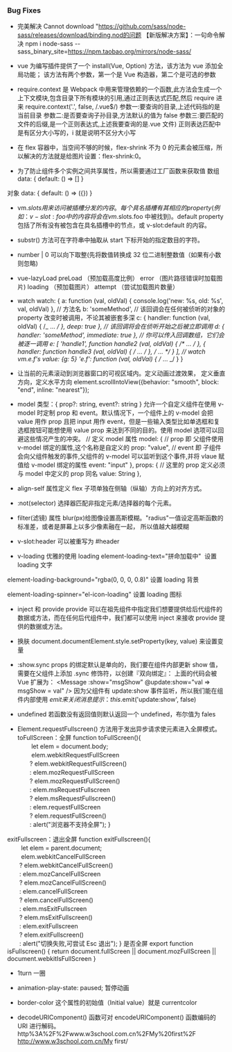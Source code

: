 ### Bug Fixes

- 完美解决 Cannot download "https://github.com/sass/node-sass/releases/download/binding.nod的问题
  【新版解决方案】：一句命令解决 npm i node-sass --sass_binary_site=https://npm.taobao.org/mirrors/node-sass/

- vue 为编写插件提供了一个 install(Vue, Option) 方法，该方法为 vue 添加全局功能；
  该方法有两个参数，第一个是 Vue 构造器，第二个是可选的参数

- require.context 是 Webpack 中用来管理依赖的一个函数,此方法会生成一个上下文模块,包含目录下所有模块的引用,通过正则表达式匹配,然后 require 进来
  require.context('.', false, /\.vue\$/)
  参数一:要查询的目录,上述代码指的是当前目录
  参数二:是否要查询子孙目录,方法默认的值为 false
  参数三:要匹配的文件的后缀,是一个正则表达式,上述我要查询的是.vue 文件)
  正则表达匹配中是有区分大小写的，i 就是说明不区分大小写

- 在 flex 容器中，当空间不够的时候，flex-shrink 不为 0 的元素会被压缩，所以解决的方法就是给图片设置：flex-shrink:0。

- 为了防止组件多个实例之间共享属性，所以需要通过工厂函数来获取值
  数组
  data: {
  default: () => []
  }

对象
data: {
default: () => ({})
}

- vm.$slots
用来访问被插槽分发的内容。每个具名插槽有其相应的 property (例如：v-slot:foo 中的内容将会在 vm.$slots.foo 中被找到)。default property 包括了所有没有被包含在具名插槽中的节点，或 v-slot:default 的内容。

- substr() 方法可在字符串中抽取从 start 下标开始的指定数目的字符。

- number | 0 可以向下取整(先将数值转换成 32 位二进制整数值（如果有小数则忽略)

- vue-lazyLoad
  preLoad （预加载高度比例）
  error （图片路径错误时加载图片)
  loading （预加载图片）
  attempt （尝试加载图片数量）

- watch
  watch: {
  a: function (val, oldVal) {
  console.log('new: %s, old: %s', val, oldVal)
  },
  // 方法名
  b: 'someMethod',
  // 该回调会在任何被侦听的对象的 property 改变时被调用，不论其被嵌套多深
  c: {
  handler: function (val, oldVal) { /_ ... _/ },
  deep: true
  },
  // 该回调将会在侦听开始之后被立即调用
  d: {
  handler: 'someMethod',
  immediate: true
  },
  // 你可以传入回调数组，它们会被逐一调用
  e: [
  'handle1',
  function handle2 (val, oldVal) { /* ... */ },
  {
  handler: function handle3 (val, oldVal) { /* ... */ },
  /* ... */
  }
  ],
  // watch vm.e.f's value: {g: 5}
  'e.f': function (val, oldVal) { /_ ... _/ }
  }

- 让当前的元素滚动到浏览器窗口的可视区域内。定义动画过渡效果， 定义垂直方向，定义水平方向
  element.scrollIntoView({behavior: "smooth", block: "end", inline: "nearest"});

- model
  类型：{ prop?: string, event?: string }
  允许一个自定义组件在使用 v-model 时定制 prop 和 event。默认情况下，一个组件上的 v-model 会把 value 用作 prop 且把 input 用作 event，但是一些输入类型比如单选框和复选框按钮可能想使用 value prop 来达到不同的目的。使用 model 选项可以回避这些情况产生的冲突。
  // 定义 model 属性
  model: {
  // prop 即 父组件使用 v-model 绑定的属性,这个名称是自定义的
  prop: "value",
  // event 即 子组件会向父组件触发的事件,父组件的 v-model 可以监听到这个事件,并将 vlaue 赋值给 v-model 绑定的属性
  event: "input"
  },
  props: {
  // 这里的 prop 定义必须与 model 中定义的 prop 同名
  value: String
  },
- align-self 属性定义 flex 子项单独在侧轴（纵轴）方向上的对齐方式。
- :not(selector) 选择器匹配非指定元素/选择器的每个元素。
- filter(滤镜) 属性
  blur(px)给图像设置高斯模糊。"radius"一值设定高斯函数的标准差，或者是屏幕上以多少像素融在一起， 所以值越大越模糊
- v-slot:header 可以被重写为 #header

* v-loading 优雅的使用 loading
  element-loading-text="拼命加载中"  设置 loading 文字

element-loading-background="rgba(0, 0, 0, 0.8)" 设置 loading 背景

element-loading-spinner="el-icon-loading" 设置 loading 图标

- inject 和 provide
  provide 可以在祖先组件中指定我们想要提供给后代组件的数据或方法，而在任何后代组件中，我们都可以使用 inject 来接收 provide 提供的数据或方法。

- 换肤
  document.documentElement.style.setProperty(key, value) 来设置变量

- :show.sync
  props 的绑定默认是单向的，我们要在组件内部更新 show 值，需要在父组件上添加 .sync 修饰符，以创建『双向绑定』：
  <Message :show.sync="msgShow"/>
  上面的代码会被 Vue 扩展为：
  <Message :show="msgShow" @update:show="val => msgShow = val" />
  因为父组件有 update:show 事件监听，所以我们能在组件内部使用 $emit 来关闭消息提示： this.$emit('update:show', false)

- undefined 若函数没有返回值则默认返回一个 undefined，布尔值为 fales

- Element.requestFullscreen() 方法用于发出异步请求使元素进入全屏模式。
  toFullScreen：全屏
  function toFullScreen(){  
  　　 let elem = document.body;  
  　　 elem.webkitRequestFullScreen  
  　　? elem.webkitRequestFullScreen()  
  　　: elem.mozRequestFullScreen  
  　　? elem.mozRequestFullScreen()  
  　　: elem.msRequestFullscreen  
  　　? elem.msRequestFullscreen()  
  　　: elem.requestFullScreen  
  　　? elem.requestFullScreen()  
  　　: alert("浏览器不支持全屏");
  }

exitFullscreen：退出全屏
function exitFullscreen(){  
　　 let elem = parent.document;  
　　 elem.webkitCancelFullScreen  
　　? elem.webkitCancelFullScreen()  
　　: elem.mozCancelFullScreen  
　　? elem.mozCancelFullScreen()  
　　: elem.cancelFullScreen  
　　? elem.cancelFullScreen()  
　　: elem.msExitFullscreen  
　　? elem.msExitFullscreen()  
　　: elem.exitFullscreen  
　　? elem.exitFullscreen()  
　　: alert("切换失败,可尝试 Esc 退出");
}
是否全屏
export function isFullscreen() {
return document.fullScreen ||
document.mozFullScreen ||
document.webkitIsFullScreen
}

- 1turn 一圈
- animation-play-state: paused; 暂停动画
- border-color 这个属性的初始值（Initial value）就是 currentcolor

- decodeURIComponent() 函数可对 encodeURIComponent() 函数编码的 URI 进行解码。
  http%3A%2F%2Fwww.w3school.com.cn%2FMy%20first%2F
  http://www.w3school.com.cn/My first/
